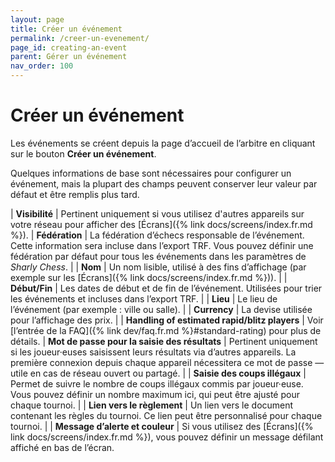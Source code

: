```yaml
---
layout: page
title: Créer un événement
permalink: /creer-un-evenement/
page_id: creating-an-event
parent: Gérer un événement
nav_order: 100
---
```


# Créer un événement

Les événements se créent depuis la page d’accueil de l’arbitre en cliquant sur le bouton **Créer un événement**.

Quelques informations de base sont nécessaires pour configurer un événement, mais la plupart des champs peuvent conserver leur valeur par défaut et être remplis plus tard.

| **Visibilité** | Pertinent uniquement si vous utilisez d'autres appareils sur votre réseau pour afficher des [Écrans]({% link docs/screens/index.fr.md %}).
| **Fédération** | La fédération d’échecs responsable de l’événement. Cette information sera incluse dans l’export TRF. Vous pouvez définir une fédération par défaut pour tous les événements dans les paramètres de _Sharly Chess_. |
| **Nom** | Un nom lisible, utilisé à des fins d’affichage (par exemple sur les [Écrans]({% link docs/screens/index.fr.md %})). |
| **Début/Fin** | Les dates de début et de fin de l’événement. Utilisées pour trier les événements et incluses dans l’export TRF. |
| **Lieu** | Le lieu de l’événement (par exemple : ville ou salle). |
| **Currency** | La devise utilisée pour l’affichage des prix. |
| **Handling of estimated rapid/blitz players** | Voir [l’entrée de la FAQ]({% link dev/faq.fr.md %}#standard-rating) pour plus de détails.
| **Mot de passe pour la saisie des résultats** | Pertinent uniquement si les joueur·euses saisissent leurs résultats via d’autres appareils. La première connexion depuis chaque appareil nécessitera ce mot de passe — utile en cas de réseau ouvert ou partagé. |
| **Saisie des coups illégaux** | Permet de suivre le nombre de coups illégaux commis par joueur·euse. Vous pouvez définir un nombre maximum ici, qui peut être ajusté pour chaque tournoi. |
| **Lien vers le règlement** | Un lien vers le document contenant les règles du tournoi. Ce lien peut être personnalisé pour chaque tournoi. |
| **Message d’alerte et couleur** | Si vous utilisez des [Écrans]({% link docs/screens/index.fr.md %}), vous pouvez définir un message défilant affiché en bas de l’écran.
